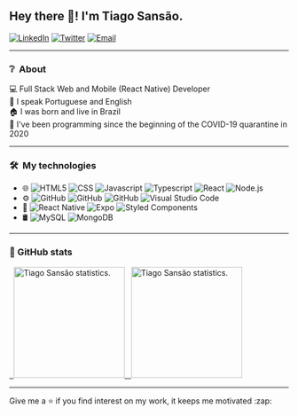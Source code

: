 <h2>Hey there 👋! I'm Tiago Sansão.</h2>

<a href="https://www.linkedin.com/in/tiago-schulz-sans%C3%A3o-9283351b7/" target="_blank"><img alt="LinkedIn" src="https://img.shields.io/badge/-LinkedIn-%233498db?style=flat-square&logo=linkedin&color=0077B5&?logoWidth=100&logoColor=FFF" /></a>
<a href="https://twitter.com/tiagosansaodev" target="_blank"><img alt="Twitter" src="https://img.shields.io/badge/-Twitter-%233498db?style=flat-square&logo=Twitter&color=1DA1F2&?logoWidth=100&logoColor=FFF" /></a>
<a href="mailto:tiagossansao@gmail.com" target="_blank"><img alt="Email" src="https://img.shields.io/badge/-Gmail-%233498db?style=flat-square&logo=gmail&color=D14836&?logoWidth=100&logoColor=FFF" /></a>

<hr />

<h3> ❔ &nbsp;About</h3>
💻 Full Stack Web and Mobile (React Native) Developer <br />
💬 I speak Portuguese and English <br />
🏠 I was born and live in Brazil <br />
📘 I've been programming since the beginning of the COVID-19 quarantine in 2020<br />

<hr />

<h3> 🛠️ &nbsp;My technologies</h3>
<ul>
  <li> 🌐 
    <img src="https://img.shields.io/badge/-HTML5-yellow?color=2c3e50&logo=HTML5&style=flat-square" alt="HTML5"/>
    <img src="https://img.shields.io/badge/-CSS-yellow?color=2c3e50&logo=CSS3&style=flat-square&logoColor=1572B6" alt="CSS"/>
    <img src="https://img.shields.io/badge/-Javascript-yellow?color=2c3e50&logo=javascript&style=flat-square" alt="Javascript"/>
    <img src="https://img.shields.io/badge/-Typescript-yellow?color=2c3e50&logo=typescript&style=flat-square&logoColor=007ACC" alt="Typescript"/>
    <img src="https://img.shields.io/badge/-React-yellow?color=2c3e50&logo=react&style=flat-square" alt="React"/>
    <img src="https://img.shields.io/badge/-Node.js-yellow?color=2c3e50&logo=node.js&style=flat-square" alt="Node.js"/>
  </li>
  <li> ⚙️ 
    <img src="https://img.shields.io/badge/-GitHub-yellow?color=2c3e50&logo=github&style=flat-square" alt="GitHub"/>
    <img src="https://img.shields.io/badge/-Git-yellow?color=2c3e50&logo=git&style=flat-square" alt="GitHub"/>
    <img src="https://img.shields.io/badge/-Docker-yellow?color=2c3e50&logo=docker&style=flat-square%22" alt="GitHub"/>
    <img src="https://img.shields.io/badge/-Visual_Studio_Code-yellow?color=2c3e50&logo=visual-studio-code&style=flat-square&logoColor=007ACC" alt="Visual Studio Code"/>
  <li> 📲 
    <img src="https://img.shields.io/badge/-React_Native-yellow?color=2c3e50&logo=react&style=flat-square" alt="React Native"/>
    <img src="https://img.shields.io/badge/-Expo-yellow?color=2c3e50&logo=expo&style=flat-square&logoColor=171e29" alt="Expo"/>
    <img src="https://img.shields.io/badge/-Styled_Components-yellow?color=2c3e50&logo=styled-components&style=flat-square" alt="Styled Components"/>
  </li>
  </li>
  <li> 🛢 
    <img src="https://img.shields.io/badge/-MySQL-yellow?color=2c3e50&logo=mysql&style=flat-square" alt="MySQL"/>
    <img src="https://img.shields.io/badge/-MongoDB-yellow?color=2c3e50&logo=mongodb&style=flat-square" alt="MongoDB"/>
  </li>
</ul>

<hr />

<h3>🚀 GitHub stats</h3>
<a href="https://github.com/TiagoSansao">
  &nbsp; <img height="200em" src="https://github-readme-stats.vercel.app/api?username=tiagosansao&show_icons=true&theme=radical" alt="Tiago Sansão statistics." />
  &nbsp; <img height="200em" src="https://github-readme-stats.vercel.app/api/top-langs/?username=tiagosansao&layout=compact&langs_count=8&theme=radical" alt="Tiago Sansão statistics." />
</a>

<hr />

<p>Give me a ⭐ if you find interest on my work, it keeps me motivated :zap:</p>
